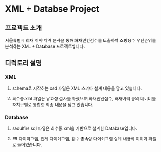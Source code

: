 # XML + Databse Project


## 프로젝트 소개
서울특별시 화재 취약 지역 분석을 통해 화재안전점수를 도출하여 소방용수 우선순위를 분석하는 XML + Database 프로젝트입니다.


## 디렉토리 설명
### XML
1. schema로 시작하는 xsd 파일은 XML 스키마 설계 내용을 담고 있습니다.

2. 최수종.xml 파일은 유효성 검사를 마쳤으며 화재안전점수, 화재이력 등의 데이터를 자치구별로 통합한 최종 내용을 담고 있습니다.

### Database
1. seoulfire.sql 파일은 최수종.xml을 기반으로 설계한 Database입니다.

2. ER 다이어그램, 관계 다이어그램, 함수 종속성 다이어그램 설계 내용이 이미지 파일로 들어있습니다.
